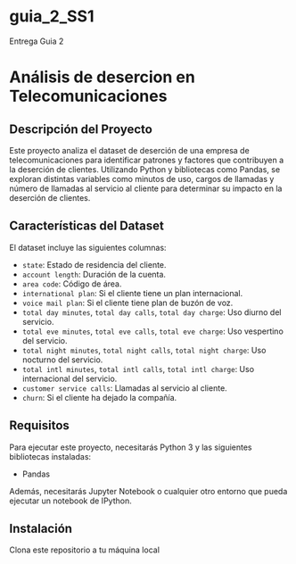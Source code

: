 # guia_2_SS1
Entrega Guia 2
# Análisis de desercion en Telecomunicaciones

## Descripción del Proyecto
Este proyecto analiza el dataset de deserción de una empresa de telecomunicaciones para identificar patrones y factores que contribuyen a la deserción de clientes. Utilizando Python y bibliotecas como Pandas, se exploran distintas variables como minutos de uso, cargos de llamadas y número de llamadas al servicio al cliente para determinar su impacto en la deserción de clientes.

## Características del Dataset
El dataset incluye las siguientes columnas:
- `state`: Estado de residencia del cliente.
- `account length`: Duración de la cuenta.
- `area code`: Código de área.
- `international plan`: Si el cliente tiene un plan internacional.
- `voice mail plan`: Si el cliente tiene plan de buzón de voz.
- `total day minutes`, `total day calls`, `total day charge`: Uso diurno del servicio.
- `total eve minutes`, `total eve calls`, `total eve charge`: Uso vespertino del servicio.
- `total night minutes`, `total night calls`, `total night charge`: Uso nocturno del servicio.
- `total intl minutes`, `total intl calls`, `total intl charge`: Uso internacional del servicio.
- `customer service calls`: Llamadas al servicio al cliente.
- `churn`: Si el cliente ha dejado la compañía.

## Requisitos
Para ejecutar este proyecto, necesitarás Python 3 y las siguientes bibliotecas instaladas:
- Pandas


Además, necesitarás Jupyter Notebook o cualquier otro entorno que pueda ejecutar un notebook de IPython.

## Instalación
Clona este repositorio a tu máquina local
